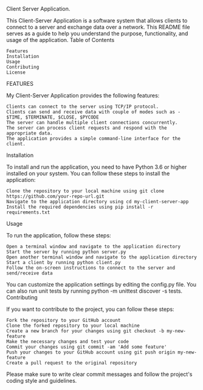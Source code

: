 Client Server Application.

This Client-Server Application is a software system that allows clients to connect to a server and exchange data over a network. This README file serves as a guide to help you understand the purpose, functionality, and usage of the application.
Table of Contents

    Features
    Installation
    Usage
    Contributing
    License

FEATURES

My Client-Server Application provides the following features:

    Clients can connect to the server using TCP/IP protocol.
    Clients can send and receive data with couple of modes such as - $TIME, $TERMINATE, $CLOSE, $PYCODE
    The server can handle multiple client connections concurrently.
    The server can process client requests and respond with the appropriate data.
    The application provides a simple command-line interface for the client.

Installation

To install and run the application, you need to have Python 3.6 or higher installed on your system. You can follow these steps to install the application:

    Clone the repository to your local machine using git clone https://github.com/your-repo-url.git
    Navigate to the application directory using cd my-client-server-app
    Install the required dependencies using pip install -r requirements.txt

Usage

To run the application, follow these steps:

    Open a terminal window and navigate to the application directory
    Start the server by running python server.py
    Open another terminal window and navigate to the application directory
    Start a client by running python client.py
    Follow the on-screen instructions to connect to the server and send/receive data

You can customize the application settings by editing the config.py file. You can also run unit tests by running python -m unittest discover -s tests.
Contributing

If you want to contribute to the project, you can follow these steps:

    Fork the repository to your GitHub account
    Clone the forked repository to your local machine
    Create a new branch for your changes using git checkout -b my-new-feature
    Make the necessary changes and test your code
    Commit your changes using git commit -am 'Add some feature'
    Push your changes to your GitHub account using git push origin my-new-feature
    Create a pull request to the original repository

Please make sure to write clear commit messages and follow the project's coding style and guidelines.
